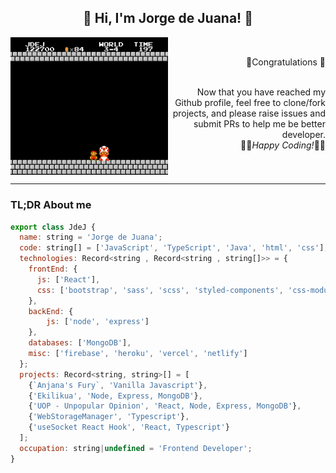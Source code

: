 <div align="center">
<h2> 🖖 Hi, I'm Jorge de Juana! 👋</h2>
</div>
<img src="https://github.com/JdeJ/JdeJ/blob/master/gifs/bigMario.gif" alt="Welcome Mario message!" width="50%" align="left"/>
<div align="right">
	<br><p text-align="center">🎉Congratulations 🎉</p><br> 
Now that you have reached my Github profile, feel free to clone/fork projects, and please raise issues and submit PRs to help me be better developer. <br>
👩‍💻<i>Happy Coding!</i>👨‍💻<br clear="right"/><br clear="left"/>
</div>

---

### TL;DR About me
```js
export class JdeJ {
  name: string = 'Jorge de Juana';
  code: string[] = ['JavaScript', 'TypeScript', 'Java', 'html', 'css'];
  technologies: Record<string , Record<string , string[]>> = {
    frontEnd: {
      js: ['React'],
      css: ['bootstrap', 'sass', 'scss', 'styled-components', 'css-modules']
    },
    backEnd: {
        js: ['node', 'express']
    },
    databases: ['MongoDB'],
    misc: ['firebase', 'heroku', 'vercel', 'netlify']
  };
  projects: Record<string, string>[] = [
    {`Anjana's Fury`, 'Vanilla Javascript'},
    {'Ekilikua', 'Node, Express, MongoDB'},
    {'UOP - Unpopular Opinion', 'React, Node, Express, MongoDB'},
    {'WebStorageManager', 'Typescript'},
    {'useSocket React Hook', 'React, Typescript'}
  ];
  occupation: string|undefined = 'Frontend Developer';
}
```
